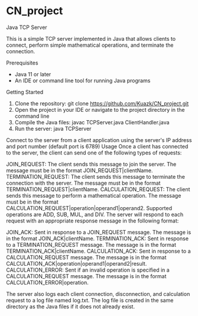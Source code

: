 # CN_project
Java TCP Server

This is a simple TCP server implemented in Java that allows clients to connect, perform simple mathematical operations, and terminate the connection.

Prerequisites
* Java 11 or later
* An IDE or command line tool for running Java programs

Getting Started
1. Clone the repository: git clone https://github.com/Kuazk/CN_project.git
2. Open the project in your IDE or navigate to the project directory in the command line
3. Compile the Java files: javac TCPServer.java ClientHandler.java
4. Run the server: java TCPServer

Connect to the server from a client application using the server's IP address and port number (default port is 6789)
Usage
Once a client has connected to the server, the client can send one of the following types of requests:

JOIN_REQUEST: The client sends this message to join the server. The message must be in the format JOIN_REQUEST|clientName.
TERMINATION_REQUEST: The client sends this message to terminate the connection with the server. The message must be in the format TERMINATION_REQUEST|clientName.
CALCULATION_REQUEST: The client sends this message to perform a mathematical operation. The message must be in the format CALCULATION_REQUEST|operation|operand1|operand2. Supported operations are ADD, SUB, MUL, and DIV.
The server will respond to each request with an appropriate response message in the following format:

JOIN_ACK: Sent in response to a JOIN_REQUEST message. The message is in the format JOIN_ACK|clientName.
TERMINATION_ACK: Sent in response to a TERMINATION_REQUEST message. The message is in the format TERMINATION_ACK|clientName.
CALCULATION_ACK: Sent in response to a CALCULATION_REQUEST message. The message is in the format CALCULATION_ACK|operation|operand1|operand2|result.
CALCULATION_ERROR: Sent if an invalid operation is specified in a CALCULATION_REQUEST message. The message is in the format CALCULATION_ERROR|operation.

The server also logs each client connection, disconnection, and calculation request to a log file named log.txt. The log file is created in the same directory as the Java files if it does not already exist.
